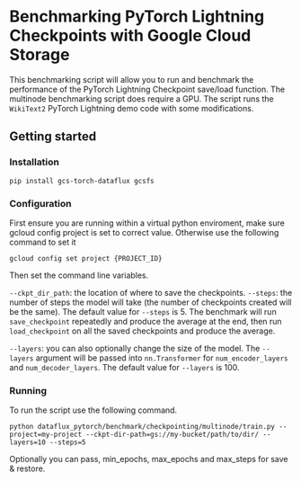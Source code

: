 # Benchmarking PyTorch Lightning Checkpoints with Google Cloud Storage

This benchmarking script will allow you to run and benchmark the performance of the PyTorch Lightning Checkpoint save/load function. The multinode benchmarking script does require a GPU. The script runs the `WikiText2` PyTorch Lightning demo code with some modifications.

## Getting started

### Installation

```shell
pip install gcs-torch-dataflux gcsfs
```

### Configuration

First ensure you are running within a virtual python enviroment, make sure gcloud config project is set to correct value. Otherwise use the following command to set it 

```shell
gcloud config set project {PROJECT_ID}
```

Then set the command line variables.

`--ckpt_dir_path`: the location of where to save the checkpoints. 
`--steps`: the number of steps the model will take (the number of checkpoints created will be the same). The default value for `--steps` is 5. The benchmark will run `save_checkpoint` repeatedly and produce the average at the end, then run `load_checkpoint` on all the saved checkpoints and produce the average.

`--layers`: you can also optionally change the size of the model. The `--layers` argument will be passed into `nn.Transformer` for `num_encoder_layers` and `num_decoder_layers`. The default value for `--layers` is 100.


### Running

To run the script use the following command. 

```shell
python dataflux_pytorch/benchmark/checkpointing/multinode/train.py --project=my-project --ckpt-dir-path=gs://my-bucket/path/to/dir/ --layers=10 --steps=5
```

Optionally you can pass, min_epochs, max_epochs and max_steps for save & restore.
